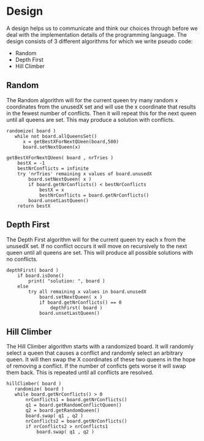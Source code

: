 # Design

A design helps us to communicate and think our choices through before
we deal with the implementation details of the programming
language. The design consists of 3 different algorithms for which we
write pseudo code:

* Random
* Depth First
* Hill Climber

## Random

The Random algorithm will for the current queen try many random x
coordinates from the unusedX set and will use the x coordinate that
results in the fewest number of conflicts. Then it will repeat this
for the next queen until all queens are set. This may produce a
solution with conflicts.

```
randomize( board )
   while not board.allQueensSet()
      x = getBestXForNextQUeen(board,500)
      board.setNextQueen(x)

getBestXForNextQUeen( board , nrTries )
    bestX = -1
    bestNrConflicts = infinite
    try 'nrTries' remaining x values of board.unusedX
        board.setNextQueen( x )
        if board.getNrConflicts() < bestNrConflicts
            bestX = x
            bestNrConflicts = board.getNrConflicts()
        board.unsetLastQueen()
    return bestX
```

## Depth First

The Depth First algorithm will for the current queen try each x from
the unusedX set. If no conflict occurs it will move on recursively to
the next queen until all queens are set. This will produce all
possible solutions with no conflicts.

```
depthFirst( board )
    if board.isDone()
        print( "solution: ", board )
    else
        try all remaining x values in board.unusedX
            board.setNextQueen( x )
            if board.getNrConflicts() == 0
                depthFirst( board )
            board.unsetLastQueen()
```

## Hill Climber

The Hill Climber algorithm starts with a randomized board. It will
randomly select a queen that causes a conflict and randomly select an
arbitrary queen. It will then swap the X coordinates of these two
queens in the hope of removing a conflict. If the number of conficts
gets worse it will swap them back. This is repeated until all
conflicts are resolved.

```
hillClimber( board )
   randomize( board )
   while board.getNrConflicts() > 0
       nrConflicts1 = board.getNrConflicts()
       q1 = board.getRandomConflictQueen()
       q2 = board.getRandomQueen()
       board.swap( q1 , q2 )
       nrConflicts2 = board.getNrConflicts()
       if nrConflicts2 > nrConflicts1
           board.swap( q1 , q2 )
```

